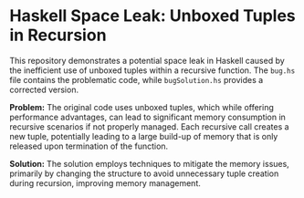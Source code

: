 # Haskell Space Leak: Unboxed Tuples in Recursion

This repository demonstrates a potential space leak in Haskell caused by the inefficient use of unboxed tuples within a recursive function.  The `bug.hs` file contains the problematic code, while `bugSolution.hs` provides a corrected version.

**Problem:** The original code uses unboxed tuples, which while offering performance advantages, can lead to significant memory consumption in recursive scenarios if not properly managed.  Each recursive call creates a new tuple, potentially leading to a large build-up of memory that is only released upon termination of the function.

**Solution:** The solution employs techniques to mitigate the memory issues, primarily by changing the structure to avoid unnecessary tuple creation during recursion, improving memory management.